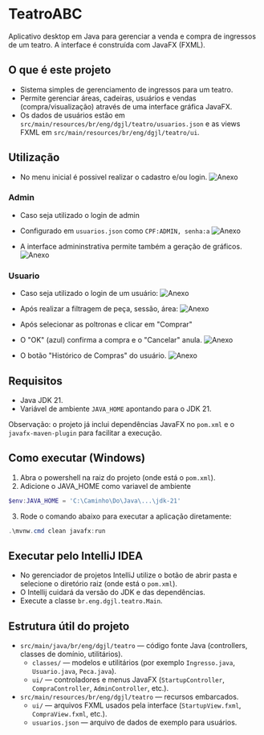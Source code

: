 # TeatroABC

Aplicativo desktop em Java para gerenciar a venda e compra de ingressos de um teatro. A interface é construída com JavaFX (FXML).

## O que é este projeto

- Sistema simples de gerenciamento de ingressos para um teatro.
- Permite gerenciar áreas, cadeiras, usuários e vendas (compra/visualização) através de uma interface gráfica JavaFX.
- Os dados de usuários estão em `src/main/resources/br/eng/dgjl/teatro/usuarios.json` e as views FXML em `src/main/resources/br/eng/dgjl/teatro/ui`.

## Utilização
- No menu inicial é possivel realizar o cadastro e/ou login.
![Anexo](.docs/MenuInicial.png)

### Admin
- Caso seja utilizado o login de admin
- Configurado em `usuarios.json` como `CPF:ADMIN, senha:a`
![Anexo](.docs/AreaAdm.png)

- A interface admininstrativa permite também a geração de gráficos.
![Anexo](.docs/AdmGrafico.png)

### Usuario
- Caso seja utilizado o login de um usuário:
![Anexo](.docs/UsuarioTela1.png)

- Após realizar a filtragem de peça, sessão, área:
![Anexo](.docs/UsuarioTela2.png)

- Após selecionar as poltronas e clicar em "Comprar"
- O "OK" (azul) confirma a compra e o "Cancelar" anula.
![Anexo](.docs/UsuarioTela3.png)

- O botão "Histórico de Compras" do usuário.
![Anexo](.docs/UsuarioTela4.png)

## Requisitos

- Java JDK 21.
- Variável de ambiente `JAVA_HOME` apontando para o JDK 21.

Observação: o projeto já inclui dependências JavaFX no `pom.xml` e o `javafx-maven-plugin` para facilitar a execução.

## Como executar (Windows)

1. Abra o powershell na raiz do projeto (onde está o `pom.xml`).
2. Adicione o JAVA_HOME como variavel de ambiente
```powershell
$env:JAVA_HOME = 'C:\Caminho\Do\Java\...\jdk-21'
```
3. Rode o comando abaixo para executar a aplicação diretamente:
```powershell
.\mvnw.cmd clean javafx:run
```

## Executar pelo IntelliJ IDEA

- No gerenciador de projetos IntelliJ utilize o botão de abrir pasta e selecione o diretório raiz (onde está o `pom.xml`).
- O Intellij cuidará da versão do JDK e das dependências.
- Execute a classe `br.eng.dgjl.teatro.Main`.

## Estrutura útil do projeto

- `src/main/java/br/eng/dgjl/teatro` — código fonte Java (controllers, classes de domínio, utilitários).
  - `classes/` — modelos e utilitários (por exemplo `Ingresso.java`, `Usuario.java`, `Peca.java`).
  - `ui/` — controladores e menus JavaFX (`StartupController`, `CompraController`, `AdminController`, etc.).
- `src/main/resources/br/eng/dgjl/teatro` — recursos embarcados.
  - `ui/` — arquivos FXML usados pela interface (`StartupView.fxml`, `CompraView.fxml`, etc.).
  - `usuarios.json` — arquivo de dados de exemplo para usuários.